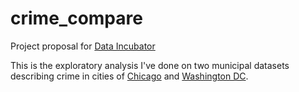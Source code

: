 # crime_compare
Project proposal for [Data Incubator](https://www.thedataincubator.com)  

This is the exploratory analysis I've done on two municipal datasets describing crime in cities of [Chicago](https://data.cityofchicago.org/Public-Safety/Crimes-2001-to-present/ijzp-q8t2) and [Washington DC](http://data.octo.dc.gov/metadata.aspx?id=3).
